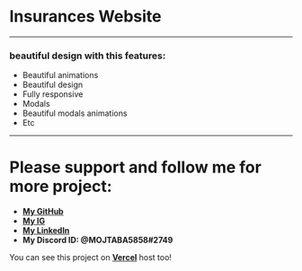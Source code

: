 # Insurances Website 
---
### beautiful design with this features:
- Beautiful animations
- Beautiful design
- Fully responsive
- Modals
- Beautiful modals animations
- Etc
---
# Please support and follow me for more project:
* __[My GitHub](https://github.com/dev-mojtaba/)__
* __[My IG](https://www.instagram.com/dev_mojtaba/)__
* __[My LinkedIn](https://www.linkedin.com/in/mojtaba-zebardast-b2192a23b/)__
* __My Discord ID: @MOJTABA5858#2749__

You can see this project on __[Vercel](https://insurances-website.vercel.app/)__ host too!
